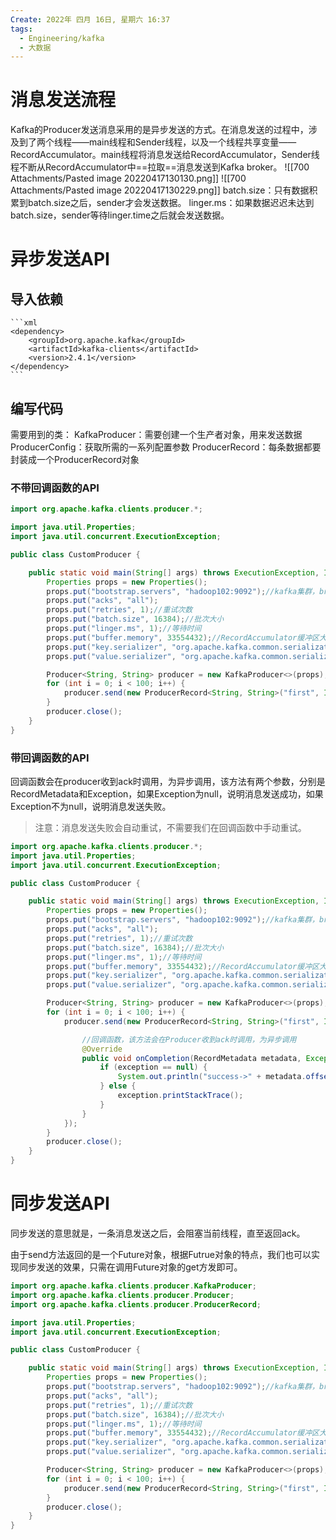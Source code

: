 ```yaml
---
Create: 2022年 四月 16日, 星期六 16:37
tags: 
  - Engineering/kafka
  - 大数据
---
```


# 消息发送流程

Kafka的Producer发送消息采用的是异步发送的方式。在消息发送的过程中，涉及到了两个线程——main线程和Sender线程，以及一个线程共享变量——RecordAccumulator。main线程将消息发送给RecordAccumulator，Sender线程不断从RecordAccumulator中==拉取==消息发送到Kafka broker。
![[700 Attachments/Pasted image 20220417130130.png]]
![[700 Attachments/Pasted image 20220417130229.png]]
batch.size：只有数据积累到batch.size之后，sender才会发送数据。
linger.ms：如果数据迟迟未达到batch.size，sender等待linger.time之后就会发送数据。


# 异步发送API
## 导入依赖

	```xml
	<dependency>
		<groupId>org.apache.kafka</groupId>
		<artifactId>kafka-clients</artifactId>
		<version>2.4.1</version>
	</dependency>
	```

## 编写代码

需要用到的类：
	KafkaProducer：需要创建一个生产者对象，用来发送数据
	ProducerConfig：获取所需的一系列配置参数
	ProducerRecord：每条数据都要封装成一个ProducerRecord对象
	
### 不带回调函数的API
```java
import org.apache.kafka.clients.producer.*;

import java.util.Properties;
import java.util.concurrent.ExecutionException;

public class CustomProducer {

    public static void main(String[] args) throws ExecutionException, InterruptedException {
        Properties props = new Properties();
        props.put("bootstrap.servers", "hadoop102:9092");//kafka集群，broker-list
        props.put("acks", "all");
        props.put("retries", 1);//重试次数
        props.put("batch.size", 16384);//批次大小
        props.put("linger.ms", 1);//等待时间
        props.put("buffer.memory", 33554432);//RecordAccumulator缓冲区大小
        props.put("key.serializer", "org.apache.kafka.common.serialization.StringSerializer");
        props.put("value.serializer", "org.apache.kafka.common.serialization.StringSerializer");

        Producer<String, String> producer = new KafkaProducer<>(props);
        for (int i = 0; i < 100; i++) {
            producer.send(new ProducerRecord<String, String>("first", Integer.toString(i), Integer.toString(i)));
        }
        producer.close();
    }
}

```

### 带回调函数的API
回调函数会在producer收到ack时调用，为异步调用，该方法有两个参数，分别是RecordMetadata和Exception，如果Exception为null，说明消息发送成功，如果Exception不为null，说明消息发送失败。

> 注意：消息发送失败会自动重试，不需要我们在回调函数中手动重试。

```java
import org.apache.kafka.clients.producer.*;
import java.util.Properties;
import java.util.concurrent.ExecutionException;

public class CustomProducer {

    public static void main(String[] args) throws ExecutionException, InterruptedException {
        Properties props = new Properties();
        props.put("bootstrap.servers", "hadoop102:9092");//kafka集群，broker-list
        props.put("acks", "all");
        props.put("retries", 1);//重试次数
        props.put("batch.size", 16384);//批次大小
        props.put("linger.ms", 1);//等待时间
        props.put("buffer.memory", 33554432);//RecordAccumulator缓冲区大小
        props.put("key.serializer", "org.apache.kafka.common.serialization.StringSerializer");
        props.put("value.serializer", "org.apache.kafka.common.serialization.StringSerializer");

        Producer<String, String> producer = new KafkaProducer<>(props);
        for (int i = 0; i < 100; i++) {
            producer.send(new ProducerRecord<String, String>("first", Integer.toString(i), Integer.toString(i)), new Callback() {

                //回调函数，该方法会在Producer收到ack时调用，为异步调用
                @Override
                public void onCompletion(RecordMetadata metadata, Exception exception) {
                    if (exception == null) {
                        System.out.println("success->" + metadata.offset());
                    } else {
                        exception.printStackTrace();
                    }
                }
            });
        }
        producer.close();
    }
}
```

# 同步发送API
同步发送的意思就是，一条消息发送之后，会阻塞当前线程，直至返回ack。

由于send方法返回的是一个Future对象，根据Futrue对象的特点，我们也可以实现同步发送的效果，只需在调用Future对象的get方发即可。

```java
import org.apache.kafka.clients.producer.KafkaProducer;
import org.apache.kafka.clients.producer.Producer;
import org.apache.kafka.clients.producer.ProducerRecord;

import java.util.Properties;
import java.util.concurrent.ExecutionException;

public class CustomProducer {

    public static void main(String[] args) throws ExecutionException, InterruptedException {
        Properties props = new Properties();
        props.put("bootstrap.servers", "hadoop102:9092");//kafka集群，broker-list
        props.put("acks", "all");
        props.put("retries", 1);//重试次数
        props.put("batch.size", 16384);//批次大小
        props.put("linger.ms", 1);//等待时间
        props.put("buffer.memory", 33554432);//RecordAccumulator缓冲区大小
        props.put("key.serializer", "org.apache.kafka.common.serialization.StringSerializer");
        props.put("value.serializer", "org.apache.kafka.common.serialization.StringSerializer");

        Producer<String, String> producer = new KafkaProducer<>(props);
        for (int i = 0; i < 100; i++) {
            producer.send(new ProducerRecord<String, String>("first", Integer.toString(i), Integer.toString(i))).get();
        }
        producer.close();
    }
}

```

